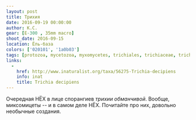 ```yaml
---
layout: post
title: Трихия
date: 2016-09-19 00:00:00
author: К.С.
gear: [E-300 , 35mm macro]
shoot_date: 2016-09-15
location: Ёль-база
colors: ['020101', '1a0b03']
tags: [protozoa, mycetozoa, myxomycetes, trichiales, trichiaceae, trichia, trichia decipiens]
links:
  -
    href: http://www.inaturalist.org/taxa/56275-Trichia-decipiens
    info: inat
    title: Trichia decipiens
---
```


Очередная НЁХ в лице спорангиев _трихии обманчивой_. Вообще, миксомицеты -- и в самом деле НЁХ. Почитайте про них, довольно необычные создания.
